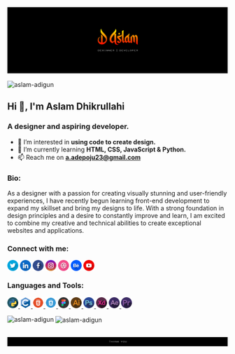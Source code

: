 <!-- banner -->
<img src="D. ASLAM DES&DEV.png">
<p align="left"> <img src="https://komarev.com/ghpvc/?username=aslam-adigun&label=Profile%20views&color=0e75b6&style=flat" alt="aslam-adigun" /> </p>

<h2 align="left">Hi 👋, I'm Aslam Dhikrullahi</h2><h3 align="left">A designer and aspiring developer.</h3>

- 🔭 I’m interested in **using code to create design.**
- 🌱 I’m currently learning **HTML, CSS, JavaScript & Python.**
- 📫 Reach me on **a.adepoju23@gmail.com**

<h3 align="left">Bio:</h3>
<p align="left">As a designer with a passion for creating visually stunning and user-friendly experiences, I have recently begun learning front-end development to expand my skillset and bring my designs to life. With a strong foundation in design principles and a desire to constantly improve and learn, I am excited to combine my creative and technical abilities to create exceptional websites and applications.</p>

<h3 align="left">Connect with me:</h3>
<p align="left">
<a href="https://twitter.com/aslamadigun" target="blank"><img align="center" src="twitter.png" alt="aslamadigun" height="25" width="25" /></a>
<a href="https://linkedin.com/in/aslam-dhikrullahi-473389185" target="blank"><img align="center" src="linkedin.png" alt="aslam-dhikrullahi-473389185" height="25" width="25" /></a>
<a href="https://fb.com/adigun.adepoju.9" target="blank"><img align="center" src="facebook.png" alt="adigun.adepoju.9" height="25" width="25" /></a>
<a href="https://instagram.com/dh.aslam" target="blank"><img align="center" src="instagram.png" alt="dh.aslam" height="25" width="25" /></a>
<a href="https://dribbble.com/daslam" target="blank"><img align="center" src="dribble.png" alt="daslam" height="25" width="25" /></a>
<a href="https://www.behance.net/dhikrulaslam" target="blank"><img align="center" src="behance.png" alt="dhikrulaslam" height="25" width="25" /></a>
<a href="https://www.youtube.com/@adtec_exe" target="blank"><img align="center" src="youtube.png" alt="adtec_exe" height="25" width="25" /></a>
</p>

<h3 align="left">Languages and Tools:</h3>
<p align="left"> <a href="https://www.python.org" target="_blank" rel="noreferrer"> <img src="python.png" alt="python" width="25" height="25"/> </a> <a href="https://www.cprogramming.com/" target="_blank" rel="noreferrer"> <img src="https://raw.githubusercontent.com/devicons/devicon/master/icons/c/c-original.svg" alt="c" width="25" height="25"/> </a> <a href="https://www.w3.org/html/" target="_blank" rel="noreferrer"> <img src="html.png" alt="html5" width="25" height="25"/> </a> <a href="https://www.w3schools.com/css/" target="_blank" rel="noreferrer"> <img src="css.png" alt="css3" width="25" height="25"/> </a> <a href="https://www.figma.com/" target="_blank" rel="noreferrer"> <img src="figma.png" alt="figma" width="25" height="25"/> </a> <a href="https://www.adobe.com/in/products/illustrator.html" target="_blank" rel="noreferrer"> <img src="illustrator.png" alt="illustrator" width="25" height="25"/> </a> <a href="https://www.photoshop.com/en" target="_blank" rel="noreferrer"> <img src="photoshop.png" alt="photoshop" width="25" height="25"/> </a> <a href="https://www.adobe.com/products/xd.html" target="_blank" rel="noreferrer"> <img src="experience.png" alt="xd" width="25" height="25"/> </a> <a href="https://www.adobe.com/products/aftereffects.html" target="_blank" rel="noreferrer"> <img src="after-effects.png" alt="after-effects" width="25" height="25"/> </a> <a href="https://www.adobe.com/products/premiere.html" target="_blank" rel="noreferrer"> <img src="premier.png" alt="premiere" width="25" height="25"/> </a> </p>

<p><img align="left" src="https://github-readme-stats.vercel.app/api/top-langs?username=aslam-adigun&show_icons=true&locale=en&theme=dark&bg_color=0d1117&border_color=292e35&layout=compact&langs_count=10" alt="aslam-adigun" /></p>

<p>&nbsp;<img align="center" src="https://github-readme-stats.vercel.app/api?username=aslam-adigun&show_icons=true&locale=en&bg_color=0d1117&border_color=292e35&title_color=ffffff&text_color=919191&ring_color=0579C3&line_height=28.1&card_width=470px" alt="aslam-adigun" /></p>
<br>
<img src="D. ASLAM DES&DEV FOOTER.png">

<!---
aslam-adigun/aslam-adigun is a ✨ special ✨ repository because its `README.md` (this file) appears on your GitHub profile.
You can click the Preview link to take a look at your changes.
--->

